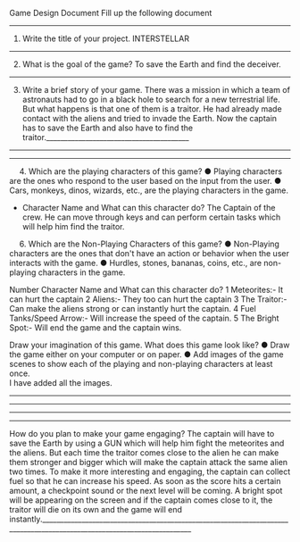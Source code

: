 Game Design Document
Fill up the following document 

________________________________________


1.	Write the title of your project.
              INTERSTELLAR
________________________________________


2.	What is the goal of the game? 
To save the Earth and find the deceiver.
________________________________________


3.	Write a brief story of your game.
There was a mission in which a team of astronauts had to go in a black hole to search for a new terrestrial life. But what happens is that one of them is a traitor. He had already made contact with the aliens and tried to invade the Earth. Now the captain has to save the Earth and also have to find the traitor.________________________________________

________________________________________

________________________________________


 
4.	Which are the playing characters of this game? 
●	Playing characters are the ones who respond to the user based on the input from the user.
●	Cars, monkeys, dinos, wizards, etc., are the playing characters in the game.  

*	Character Name and	What can this character do?
	The Captain of the crew.
	He can move through keys and can perform certain tasks which will help him find the traitor.
		
		
		
		
		
		
		
 
6.	Which are the Non-Playing Characters of this game?
●	Non-Playing characters are the ones that don't have an action or behavior when the user interacts with the game.
●	Hurdles, stones, bananas, coins, etc., are non-playing characters in the game.   

Number	Character Name and	What can this character do?
1	Meteorites:-	It can hurt the captain
2	Aliens:-	They too can hurt the captain
3	The Traitor:-	Can make the aliens strong or can instantly hurt the captain.
4	Fuel Tanks/Speed Arrow:-	Will increase the speed of the captain.
5	The Bright Spot:-	Will end the game and the captain wins.
		
		


Draw your imagination of this game. What does this game look like?
●	Draw the game either on your computer or on paper. 
●	Add images of the game scenes to show each of the playing and non-playing characters at least once.  
I have added all the images. 
________________________________________
________________________________________
________________________________________
________________________________________

How do you plan to make your game engaging? 
The captain will have to save the Earth by using a GUN which will help him fight the meteorites and the aliens. But each time the traitor comes close to the alien he can make them stronger and bigger which will make the captain attack the same alien two times. To make it more interesting and engaging, the captain can collect fuel so that he can increase his speed. As soon as the score hits a certain amount, a checkpoint sound or the next level will be coming. A bright spot will be appearing on the screen and if the captain comes close to it, the traitor will die on its own and the game will end instantly.________________________________________________________________________________________________________________________


